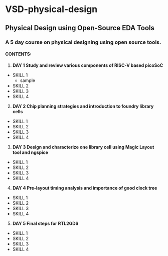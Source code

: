 # VSD-physical-design
## Physical Design using Open-Source EDA Tools
### A 5 day course on physical designing using open source tools.
#### CONTENTS:
1. **DAY 1 Study and review various components of RISC-V based picoSoC**
  * SKILL 1
    + sample
  * SKILL 2
  * SKILL 3
  * SKILL 4
2. **DAY 2 Chip planning strategies and introduction to foundry library cells**
  * SKILL 1
  * SKILL 2
  * SKILL 3
  * SKILL 4

3. **DAY 3 Design and characterize one library cell using Magic Layout tool and ngspice**
  * SKILL 1
  * SKILL 2
  * SKILL 3
  * SKILL 4

4. **DAY 4  Pre-layout timing analysis and importance of good clock tree**
  * SKILL 1
  * SKILL 2
  * SKILL 3
  * SKILL 4

5. **DAY 5 Final steps for RTL2GDS**
  * SKILL 1
  * SKILL 2
  * SKILL 3
  * SKILL 4


